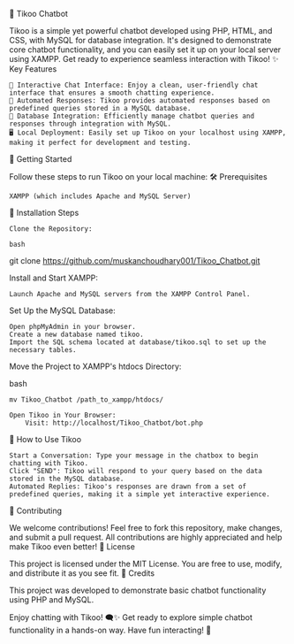  
🤖 Tikoo Chatbot

Tikoo is a simple yet powerful chatbot developed using PHP, HTML, and CSS, with MySQL for database integration. It's designed to demonstrate core chatbot functionality, and you can easily set it up on your local server using XAMPP. Get ready to experience seamless interaction with Tikoo!
✨ Key Features

    💬 Interactive Chat Interface: Enjoy a clean, user-friendly chat interface that ensures a smooth chatting experience.
    🤖 Automated Responses: Tikoo provides automated responses based on predefined queries stored in a MySQL database.
    🔗 Database Integration: Efficiently manage chatbot queries and responses through integration with MySQL.
    🖥️ Local Deployment: Easily set up Tikoo on your localhost using XAMPP, making it perfect for development and testing.

🚀 Getting Started

Follow these steps to run Tikoo on your local machine:
🛠️ Prerequisites

    XAMPP (which includes Apache and MySQL Server)

🔧 Installation Steps

    Clone the Repository:

    bash

git clone https://github.com/muskanchoudhary001/Tikoo_Chatbot.git

Install and Start XAMPP:

    Launch Apache and MySQL servers from the XAMPP Control Panel.

Set Up the MySQL Database:

    Open phpMyAdmin in your browser.
    Create a new database named tikoo.
    Import the SQL schema located at database/tikoo.sql to set up the necessary tables.

Move the Project to XAMPP's htdocs Directory:

bash

    mv Tikoo_Chatbot /path_to_xampp/htdocs/

    Open Tikoo in Your Browser:
        Visit: http://localhost/Tikoo_Chatbot/bot.php

🤖 How to Use Tikoo

    Start a Conversation: Type your message in the chatbox to begin chatting with Tikoo.
    Click "SEND": Tikoo will respond to your query based on the data stored in the MySQL database.
    Automated Replies: Tikoo's responses are drawn from a set of predefined queries, making it a simple yet interactive experience.

🤝 Contributing

We welcome contributions! Feel free to fork this repository, make changes, and submit a pull request. All contributions are highly appreciated and help make Tikoo even better!
📜 License

This project is licensed under the MIT License. You are free to use, modify, and distribute it as you see fit.
🙌 Credits

This project was developed to demonstrate basic chatbot functionality using PHP and MySQL.

Enjoy chatting with Tikoo! 🗨️✨
Get ready to explore simple chatbot functionality in a hands-on way. Have fun interacting! 🎉
